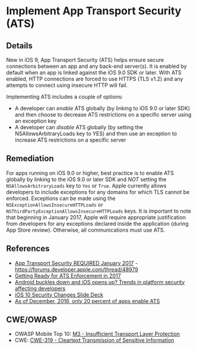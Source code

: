 # Implement App Transport Security (ATS)

## Details 

New in iOS 9, App Transport Security (ATS) helps ensure secure connections between an app and any back-end server(s). It is enabled by default when an app is linked against the iOS 9.0 SDK or later. With ATS enabled, HTTP connections are forced to use HTTPS (TLS v1.2) and any attempts to connect using insecure HTTP will fail.

Implementing ATS includes a couple of options:

* A developer can *enable* ATS globally (by linking to iOS 9.0 or later SDK) and then choose to decrease ATS restrictions on a specific server using an exception key
* A developer can *disable* ATS globally (by setting the NSAllowsArbitraryLoads key to YES) and then use an exception to increase ATS restrictions on a specific server

## Remediation

For apps running on iOS 9.0 or higher, best practice is to enable ATS globally by linking to the iOS 9.0 or later SDK and *NOT* setting the `NSAllowsArbitraryLoads` key to `Yes` or `True`.  Apple currently allows developers to include exceptions for any domains for which TLS cannot be enforced. Exceptions can be made using the `NSExceptionAllowsInsecureHTTPLoads` or `NSThirdPartyExceptionAllowsInsecureHTTPLoads` keys. It is important to note that beginning in January 2017, Apple will require appropriate justification from developers for any exceptions declared inside the application (during App Store review). Otherwise, all communications must use ATS.

## References

 * [App Transport Security REQUIRED January 2017](https://forums.developer.apple.com/thread/48979) - https://forums.developer.apple.com/thread/48979
 * [Getting Ready for ATS Enforcement in 2017](https://nabla-c0d3.github.io/blog/2016/08/14/ats-enforced-2017/)
 * [Android buckles down and iOS opens up? Trends in platform security affecting developers](https://www.nowsecure.com/blog/2016/08/24/android-buckles-ios-opens-trends-platform-security-affecting-developers/)
 * [iOS 10 Security Changes Slide Deck](https://nabla-c0d3.github.io/blog/2016/09/19/ios10-slide-deck/)
 * [As of December, 2016, only 20 percent of apps enable ATS](https://www.nowsecure.com/blog/2016/12/29/enable-ios-app-transport-security-ats/)
 
## CWE/OWASP 

 * OWASP Mobile Top 10: [M3 - Insufficient Transport Layer Protection](https://www.owasp.org/index.php/Mobile_Top_10_2014-M3)
 * CWE: [CWE-319 - Cleartext Transmission of Sensitive Information](http://cwe.mitre.org/data/definitions/319.html)
 
